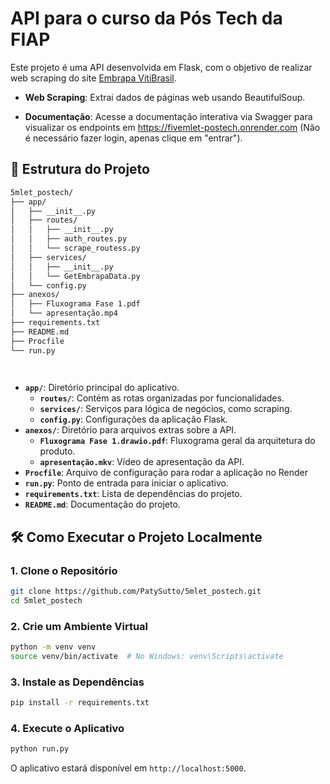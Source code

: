 # API para o curso da Pós Tech da FIAP

Este projeto é uma API desenvolvida em Flask, com o objetivo de realizar web scraping do site [Embrapa VitiBrasil](http://vitibrasil.cnpuv.embrapa.br/).

- **Web Scraping**: Extrai dados de páginas web usando BeautifulSoup.

- **Documentação**: Acesse a documentação interativa via Swagger para visualizar os endpoints em https://fivemlet-postech.onrender.com (Não é necessário fazer login, apenas clique em "entrar").


## 📁 Estrutura do Projeto

```bash
5mlet_postech/
├── app/
│   ├── __init__.py
│   ├── routes/
│   │   ├── __init__.py
│   │   ├── auth_routes.py
│   │   └── scrape_routess.py
│   ├── services/
│   │   ├── __init__.py
│   │   └── GetEmbrapaData.py
│   └── config.py
├── anexos/
│   ├── Fluxograma Fase 1.pdf
│   └── apresentação.mp4
├── requirements.txt
├── README.md
├── Procfile
└── run.py

    

```

- **`app/`**: Diretório principal do aplicativo.
  - **`routes/`**: Contém as rotas organizadas por funcionalidades.
  - **`services/`**: Serviços para lógica de negócios, como scraping.
  - **`config.py`**: Configurações da aplicação Flask.
- **`anexos/`**: Diretório para arquivos extras sobre a API.
  - **`Fluxograma Fase 1.drawio.pdf`**: Fluxograma geral da arquitetura do produto.
  - **`apresentação.mkv`**: Vídeo de apresentação da API.
- **`Procfile`**: Arquivo de configuração para rodar a aplicação no Render
- **`run.py`**: Ponto de entrada para iniciar o aplicativo.
- **`requirements.txt`**: Lista de dependências do projeto.
- **`README.md`**: Documentação do projeto.

## 🛠️ Como Executar o Projeto Localmente

### 1. Clone o Repositório

```bash
git clone https://github.com/PatySutto/5mlet_postech.git
cd 5mlet_postech
```

### 2. Crie um Ambiente Virtual

```bash
python -m venv venv
source venv/bin/activate  # No Windows: venv\Scripts\activate
```

### 3. Instale as Dependências

```bash
pip install -r requirements.txt
```

### 4. Execute o Aplicativo

```bash
python run.py
```

O aplicativo estará disponível em `http://localhost:5000`.

